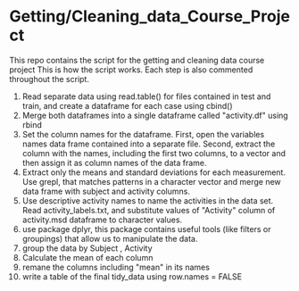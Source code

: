 # Getting/Cleaning_data_Course_Project
This repo contains the script for the getting and cleaning data course project
This is how the script works. Each step is also commented throughout the script.
1. Read separate data using read.table() for files contained in test and train, and create a dataframe for each case using cbind()
2. Merge both dataframes into a single dataframe called "activity.df" using rbind
3. Set the column names for the dataframe. First, open the variables names data frame contained into a separate file.
  Second, extract the column with the names, including the first two columns, to a vector and then assign it as        column names of the data frame.
4. Extract only the means and standard deviations for each measurement. Use grepl, that matches patterns in a character vector and merge new data frame with subject and activity columns.
5. Use descriptive activity names to name the activities in the data set. Read activity_labels.txt, and substitute values of "Activity" column of activity.msd dataframe to character values. 
6. use package dplyr, this package contains useful tools (like filters or groupings) that allow us to manipulate the data.
7. group the data by Subject , Activity
8. Calculate the mean of each column
9. remane the columns including "mean" in its names
10. write a table of the final tidy_data using row.names = FALSE

